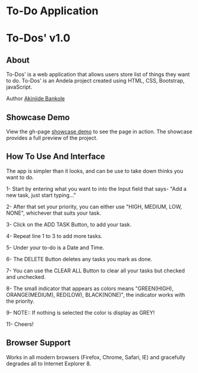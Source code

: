 To-Do Application
========================

# To-Dos' v1.0

## About
To-Dos' is a web application that allows users store list of things they want to do. To-Dos' is an Andela project created using HTML, CSS, Bootstrap, javaScript.

Author [Akinjide Bankole](https://twitter.com/JideBhanks)


## Showcase Demo
View the gh-page  [showcase demo](http://JideBhanks.github.io/To-Dos) to see the page in action. The showcase provides a full preview of the project.


## How To Use And Interface
The app is simpler than it looks, and can be use to take down thinks you want to do.

  1- Start by entering what you want to into the Input field that says- "Add a new task, just start typing..."

  2- After that set your priority, you can either use "HIGH, MEDIUM, LOW, NONE", whichever that suits your task.

  3- Click on the ADD TASK Button, to add your task.

  4- Repeat line 1 to 3 to add more tasks.

  5- Under your to-do is a Date and Time.

  6- The DELETE Button deletes any tasks you mark as done. 

  7- You can use the CLEAR ALL Button to clear all your tasks but checked and unchecked.

  8- The small indicator that appears as colors means "GREEN(HIGH), ORANGE(MEDIUM), RED(LOW), BLACK(NONE)", the indicator works with the priority.

  9- NOTE:: If nothing is selected the color is display as GREY!
  
  11- Cheers!


## Browser Support
Works in all modern browsers (Firefox, Chrome, Safari, IE) and gracefully degrades all to Internet Explorer 8.